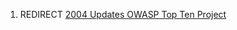 1.  REDIRECT [2004 Updates OWASP Top Ten
    Project](2004_Updates_OWASP_Top_Ten_Project "wikilink")